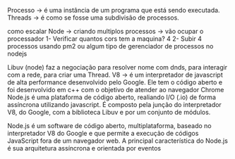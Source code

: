 Processo -> é uma instância de um programa que está sendo executada.
Threads -> é como se fosse uma subdivisão de processos.

como escalar Node -> criando multiplos processos -> vão ocupar o processador
  1- Verificar quantos cors tem a maquina? 4
  2- Subir 4 processos usando pm2 ou algum tipo de gerenciador de processos no nodejs

Libuv (node) faz a negociação para resolver nome com dnds, para interagir com a rede, para criar uma Thread.
V8 -> é um interpretador de javascript de alta performance desenvolvido pelo Google. Ele tem o código aberto e foi desenvolvido em c++ com o objetivo de atender ao navegador Chrome
Node.js é uma plataforma de código aberto, realiando I/O (.io) de forma assíncrona utilizando javascript. É composto pela junção do interpretador V8, do Google, com a biblioteca Libuv e por um conjunto de módulos.


Node.js é um software de código aberto, multiplataforma, baseado no interpretador V8 do Google e que permite a execução de códigos JavaScript fora de um navegador web. A principal característica do Node.js é sua arquitetura assíncrona e orientada por eventos
